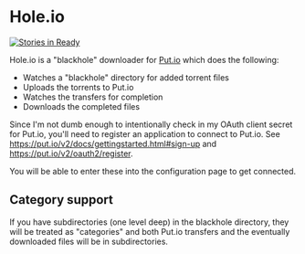 # Hole.io
[![Stories in Ready](https://badge.waffle.io/anonfunc/holeio.png?label=ready)](http://waffle.io/anonfunc/holeio)

Hole.io is a "blackhole" downloader for [Put.io]("http://put.io") which does the following:
* Watches a "blackhole" directory for added torrent files
* Uploads the torrents to Put.io
* Watches the transfers for completion
* Downloads the completed files

Since I'm not dumb enough to intentionally check in my OAuth client secret for Put.io, you'll need to register an application to 
connect to Put.io.  See https://put.io/v2/docs/gettingstarted.html#sign-up and https://put.io/v2/oauth2/register.

You will be able to enter these into the configuration page to get connected.

## Category support

If you have subdirectories (one level deep) in the blackhole directory, they will be treated as "categories" and 
both Put.io transfers and the eventually downloaded files will be in subdirectories.



